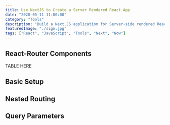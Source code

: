 ```yaml
---
title: Use NextJS to Create a Server Rendered React App
date: "2020-05-11 11:00:00"
category: "Tools"
description: "Build a Next.JS application for Server-side rendered React pages. Deploy to the Now cloud platform by Zeit. "
featuredImage: "./sign.jpg"
tags: ["React", "JavaScript", "Tools", "Next", "Now"]
---
```



## React-Router Components

TABLE HERE

## Basic Setup

## Nested Routing

## Query Parameters

